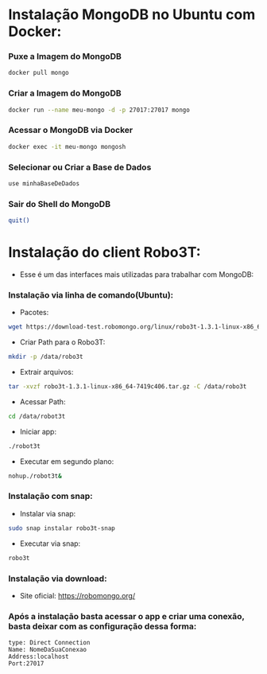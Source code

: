 # Instalação MongoDB no Ubuntu com Docker:

### Puxe a Imagem do MongoDB
```bash
docker pull mongo
```

### Criar a Imagem do MongoDB
```bash
docker run --name meu-mongo -d -p 27017:27017 mongo  
```

### Acessar o MongoDB via Docker
```bash
docker exec -it meu-mongo mongosh 
```

### Selecionar ou Criar a Base de Dados
```bash
use minhaBaseDeDados 
```

### Sair do Shell do MongoDB
```bash
quit() 
```

# Instalação do client Robo3T:

- Esse é um das interfaces mais utilizadas para trabalhar com MongoDB:

### Instalação via linha de comando(Ubuntu):
- Pacotes:
```bash
wget https://download-test.robomongo.org/linux/robo3t-1.3.1-linux-x86_64-7419c406.tar.gz
```

- Criar Path para o Robo3T:
```bash
mkdir -p /data/robo3t
```

- Extrair arquivos:
```bash
tar -xvzf robo3t-1.3.1-linux-x86_64-7419c406.tar.gz -C /data/robo3t
```

- Acessar Path:
```bash
cd /data/robot3t
```

- Iniciar app:
```bash
./robot3t
```

- Executar em segundo plano:
```bash
nohup./robot3t&
```
### Instalação com snap:

- Instalar via snap:
```bash
sudo snap instalar robo3t-snap
```

- Executar via snap:
```bash
robo3t
```

### Instalação via download:
- Site oficial: https://robomongo.org/

### Após a instalação basta acessar o app e criar uma conexão, basta deixar com as configuração dessa forma:
```text
type: Direct Connection
Name: NomeDaSuaConexao
Address:localhost
Port:27017